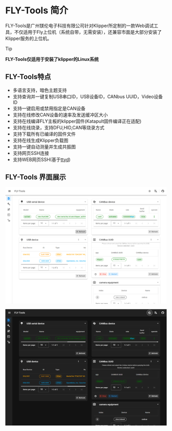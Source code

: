 # FLY-Tools 简介

FLY-Tools是广州镁伦电子科技有限公司针对Klipper所定制的一款Web调试工具，不仅适用于Fly上位机（系统自带，无需安装），还兼容市面是大部分安装了Klipper服务的上位机。

> [!TIP]
> **FLY-Tools仅适用于安装了klipper的Linux系统**

## FLY-Tools特点

* 多语言支持，暗色主题支持
* 支持查询并一键复制USB串口ID，USB设备ID，CANbus UUID，Video设备ID
* 支持一键启用或禁用指定是CAN设备
* 支持在线修改CAN设备的速率及发送缓冲区大小
* 支持在线编译FLY主板的klipper固件(Katapult固件编译正在适配)
* 支持在线烧录，支持DFU,HID,CAN等烧录方式
* 支持下载所有已编译的固件文件
* 支持在线生成Klipper负载图
* 支持一键自动测量并生成共振图
* 支持网页SSH连接
* 支持WEB网页SSH(基于[ttyd](https://github.com/tsl0922/ttyd))

## FLY-Tools 界面展示

![dark](../../images/boards/fly_tools/home.png)

![dark](../../images/boards/fly_tools/dark.png)
